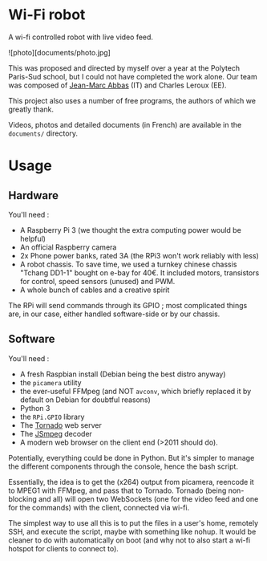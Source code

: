 # Wi-Fi robot

A wi-fi controlled robot with live video feed.

![photo][documents/photo.jpg]

This was proposed and directed by myself over a year at the Polytech Paris-Sud school, but I could not have completed the work alone.
Our team was composed of [Jean-Marc Abbas](https://github.com/Jjmarco) (IT) and Charles Leroux (EE).

This project also uses a number of free programs, the authors of which we greatly thank.

Videos, photos and detailed documents (in French) are available in the `documents/` directory.


# Usage

## Hardware

You'll need :

- A Raspberry Pi 3 (we thought the extra computing power would be helpful)
- An official Raspberry camera
- 2x Phone power banks, rated 3A (the RPi3 won't work reliably with less)
- A robot chassis. To save time, we used a turnkey chinese chassis "Tchang DD1-1" bought on e-bay for 40€. It included motors, transistors for control, speed sensors (unused) and PWM.
- A whole bunch of cables and a creative spirit

The RPi will send commands through its GPIO ; most complicated things are, in our case, either handled software-side or by our chassis.

## Software

You'll need :

- A fresh Raspbian install (Debian being the best distro anyway)
- the `picamera` utility
- the ever-useful FFMpeg (and NOT `avconv`, which briefly replaced it by default on Debian for doubtful reasons)
- Python 3
- the `RPi.GPIO` library
- The [Tornado](http://www.tornadoweb.org/en/stable/) web server
- The [JSmpeg](https://github.com/phoboslab/jsmpeg) decoder
- A modern web browser on the client end (>2011 should do).

Potentially, everything could be done in Python. But it's simpler to manage the different components through the console, hence the bash script.

Essentially, the idea is to get the (x264) output from picamera, reencode it to MPEG1 with FFMpeg, and pass that to Tornado. Tornado (being non-blocking and all) will open two WebSockets (one for the video feed and one for the commands) with the client, connected via wi-fi.

The simplest way to use all this is to put the files in a user's home, remotely SSH, and execute the script, maybe with something like nohup. It would be cleaner to do with automatically on boot (and why not to also start a wi-fi hotspot for clients to connect to).
